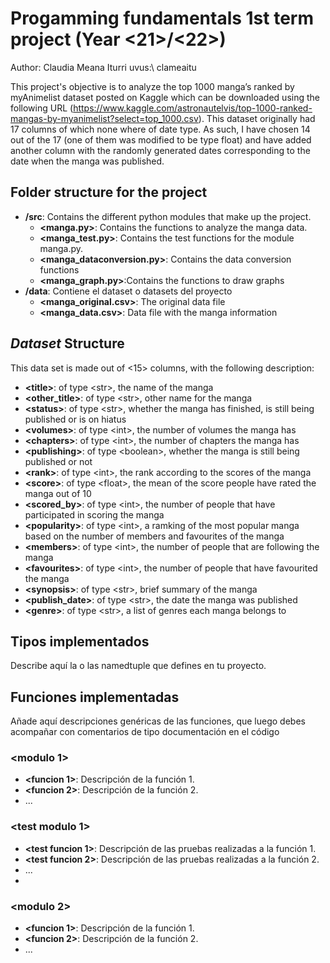 # Progamming fundamentals 1st term project (Year  \<21\>/\<22\>)
Author: Claudia Meana Iturri   uvus:\ clameaitu

This project's objective is to analyze the top 1000 manga’s ranked by myAnimelist dataset posted on Kaggle which can be downloaded using the following URL (https://www.kaggle.com/astronautelvis/top-1000-ranked-mangas-by-myanimelist?select=top_1000.csv). This dataset originally had 17 columns of which none where of date type. As such, I have chosen 14 out of the 17 (one of them was modified to be type float) and have added another column with the randomly generated dates corresponding to the date when the manga was published.

## Folder structure for the project

* **/src**: Contains the different python modules that make up the project.
  * **\<manga.py\>**: Contains the functions to analyze the manga data.
  * **\<manga_test.py\>**: Contains the test functions for the module manga.py.
  * **\<manga_dataconversion.py\>**: Contains the data conversion functions
  * **\<manga_graph.py\>**:Contains the functions to draw graphs
* **/data**: Contiene el dataset o datasets del proyecto
    * **\<manga_original.csv\>**: The original data file
    * **\<manga_data.csv\>**: Data file with the manga information
    
## *Dataset* Structure

This data set is made out of  \<15\> columns, with the following description:

* **\<title>**: of type \<str\>, the name of the manga
* **\<other_title>**: of type \<str\>, other name for the manga
* **\<status>**: of type \<str\>, whether the manga has finished, is still being published or is on hiatus
* **\<volumes>**: of type \<int\>, the number of volumes the manga has
* **\<chapters>**: of type \<int\>,  the number of chapters the manga has
* **\<publishing>**: of type \<boolean\>, whether the manga is still being published or not 
* **\<rank>**: of type \<int\>, the rank according to the scores of the manga
* **\<score>**: of type \<float\>, the mean of the score people have rated the manga out of 10
* **\<scored_by>**: of type \<int\>, the number of people that have participated in scoring the manga
* **\<popularity>**: of type \<int\>, a ramking of the most popular manga based on the number of members and favourites of the manga
* **\<members>**: of type \<int\>, the number of people that are following the manga 
* **\<favourites>**: of type \<int\>, the number of people that have favourited the manga 
* **\<synopsis>**: of type \<str\>, brief summary of the manga
* **\<publish_date>**: of type \<str\>, the date the manga was published
* **\<genre>**: of type \<str\>, a list of genres each manga belongs to


## Tipos implementados

Describe aquí la o las namedtuple que defines en tu proyecto.

## Funciones implementadas
Añade aquí descripciones genéricas de las funciones, que luego debes acompañar con comentarios de tipo documentación en el código

### \<modulo 1\>

* **<funcion 1>**: Descripción de la función 1.
* **<funcion 2>**: Descripción de la función 2.
* ...

### \<test modulo 1\>

* **<test funcion 1>**: Descripción de las pruebas realizadas a la función 1.
* **<test funcion 2>**: Descripción de las pruebas realizadas a la función 2.
* ...
* 
### \<modulo 2\>

* **<funcion 1>**: Descripción de la función 1.
* **<funcion 2>**: Descripción de la función 2.
* ...
